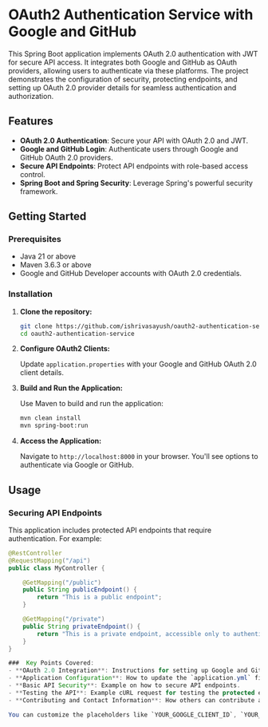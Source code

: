 # OAuth2 Authentication Service with Google and GitHub

This Spring Boot application implements OAuth 2.0 authentication with JWT for secure API access. It integrates both Google and GitHub as OAuth providers, allowing users to authenticate via these platforms. The project demonstrates the configuration of security, protecting endpoints, and setting up OAuth 2.0 provider details for seamless authentication and authorization.

## Features

- **OAuth 2.0 Authentication**: Secure your API with OAuth 2.0 and JWT.
- **Google and GitHub Login**: Authenticate users through Google and GitHub OAuth 2.0 providers.
- **Secure API Endpoints**: Protect API endpoints with role-based access control.
- **Spring Boot and Spring Security**: Leverage Spring's powerful security framework.

## Getting Started

### Prerequisites

- Java 21 or above
- Maven 3.6.3 or above
- Google and GitHub Developer accounts with OAuth 2.0 credentials.

### Installation

1. **Clone the repository:**

    ```bash
    git clone https://github.com/ishrivasayush/oauth2-authentication-service.git
    cd oauth2-authentication-service
    ```

2. **Configure OAuth2 Clients:**

    Update `application.properties` with your Google and GitHub OAuth 2.0 client details.

3. **Build and Run the Application:**

    Use Maven to build and run the application:

    ```bash
    mvn clean install
    mvn spring-boot:run
    ```

4. **Access the Application:**

    Navigate to `http://localhost:8000` in your browser. You'll see options to authenticate via Google or GitHub.

## Usage

### Securing API Endpoints

This application includes protected API endpoints that require authentication. For example:

```java
@RestController
@RequestMapping("/api")
public class MyController {

    @GetMapping("/public")
    public String publicEndpoint() {
        return "This is a public endpoint";
    }

    @GetMapping("/private")
    public String privateEndpoint() {
        return "This is a private endpoint, accessible only to authenticated users.";
    }
}

###  Key Points Covered:
- **OAuth 2.0 Integration**: Instructions for setting up Google and GitHub as OAuth 2.0 providers.
- **Application Configuration**: How to update the `application.yml` file with OAuth credentials.
- **Basic API Security**: Example on how to secure API endpoints.
- **Testing the API**: Example cURL request for testing the protected endpoints.
- **Contributing and Contact Information**: How others can contribute and reach out for support.

You can customize the placeholders like `YOUR_GOOGLE_CLIENT_ID`, `YOUR_GITHUB_CLIENT_ID` with your actual details.

